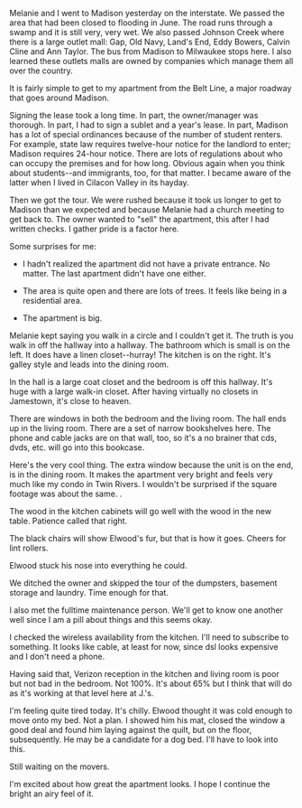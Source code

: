 <html><body><p>Melanie and I went to Madison yesterday on the interstate. We passed the area that had been closed to flooding in June. The road runs through a swamp and it is still very, very wet. We also passed Johnson Creek where there is a large outlet mall: Gap, Old Navy, Land's End, Eddy Bowers, Calvin Cline and Ann Taylor. The bus from Madison to Milwaukee stops here. I also learned these outlets malls are owned by companies which manage them all over the country.

It is fairly simple to get to my apartment from the Belt Line, a major roadway that goes around Madison.

Signing the lease took a long time. In part, the owner/manager was thorough. In part, I had to sign a sublet and a year's lease. In part, Madison has a lot of special ordinances because of the number of student renters. For example, state law requires twelve-hour notice for the landlord to enter; Madison requires 24-hour notice. There are lots of regulations about who can occupy the premises and for how long. Obvious again when you think about students--and immigrants, too, for that matter. I became aware of the latter when I lived in Cilacon Valley in its hayday.

Then we got the tour. We were rushed because it took us longer to get to Madison than we expected and because Melanie had a church meeting to get back to. The owner wanted to "sell" the apartment, this after I had written checks. I gather pride is a factor here.

Some surprises for me: 

* I hadn't realized the apartment did not have a private entrance. No matter. The last apartment didn't have one either.

* The area is quite open and there are lots of trees. It feels like being in a residential area.

* The apartment is big.

Melanie kept saying you walk in a circle and I couldn't get it. The truth is you walk in off the hallway into a hallway. The bathroom which is small is on the left. It does have a linen closet--hurray! The kitchen is on the right. It's galley style and leads into the dining room. 

In the hall is a large coat closet and the bedroom is off this hallway. It's huge with a large walk-in closet. After having virtually no closets in Jamestown, it's close to heaven. 

There are windows in both the bedroom and the living room. The hall ends up in the living room. There are a set of narrow bookshelves here. The phone and cable jacks are on that wall, too, so it's a no brainer that cds, dvds, etc. will go into this bookcase. 

Here's the very cool thing. The extra window because the unit is on the end, is in the dining room. It makes the apartment very bright and feels very much like my condo in Twin Rivers. I wouldn't be surprised if the square footage was about the same. .

The wood in the kitchen cabinets will go well with the wood in the new table. Patience called that right.

The black chairs will show Elwood's fur, but that is how it goes. Cheers for lint rollers.

Elwood stuck his nose into everything he could.

We ditched the owner and skipped the tour of the dumpsters, basement storage and laundry. Time enough for that.

I also met the fulltime maintenance person. We'll get to know one another well since I am a pill about things and this seems okay. 

I checked the wireless availability from the kitchen. I'll need to subscribe to something. It looks like cable, at least for now, since dsl looks expensive and I don't need a phone. 

Having said that, Verizon reception in the kitchen and living room is poor but not bad in the bedroom. Not 100%. It's about 65% but I think that will do as it's working at that level here at J.'s. 

I'm feeling quite tired today. It's chilly. Elwood thought it was cold enough to move onto my bed. Not a plan. I showed him his mat, closed the window a good deal and found him laying against the quilt, but on the floor, subsequently. He may be a candidate for a dog bed. I'll have to look into this.

Still waiting on the movers. 

I'm excited about how great the apartment looks. I hope I continue the bright an airy feel of it. </p></body></html>